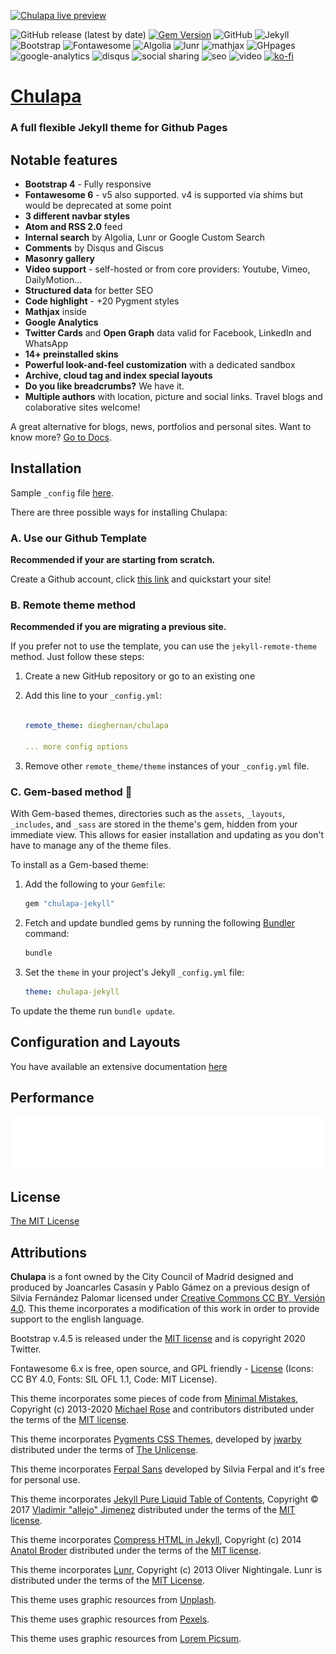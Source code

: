 [![Chulapa live
preview](https://dieghernan.github.io/chulapa/assets/img/site/banner.png "live preview")](https://dieghernan.github.io/chulapa/)

![GitHub release (latest by
date)](https://img.shields.io/github/v/release/dieghernan/chulapa) [![Gem
Version](https://badge.fury.io/rb/chulapa-jekyll.svg)](https://rubygems.org/gems/chulapa-jekyll)
![GitHub](https://img.shields.io/github/license/dieghernan/chulapa)
![Jekyll](https://img.shields.io/badge/jekyll-3.8.7-blue)
![Bootstrap](https://img.shields.io/badge/bootstrap-4.5.0-blue)
![Fontawesome](https://img.shields.io/badge/fontawesome-6.x-blue)
![Algolia](https://img.shields.io/badge/algolia-4.x-blue)
![lunr](https://img.shields.io/badge/lunr-2.x-blue)
![mathjax](https://img.shields.io/badge/mathjax-3.x-blue)
![GHpages](https://img.shields.io/badge/gh--pages-ready-succes)
![google-analytics](https://img.shields.io/badge/google--analytics-ready-succes)
![disqus](https://img.shields.io/badge/disqus-ready-succes) ![social
sharing](https://img.shields.io/badge/social--sharing-ready-succes)
![seo](https://img.shields.io/badge/seo-ready-succes)
![video](https://img.shields.io/badge/video--support-ok-succes)
[![ko-fi](https://img.shields.io/badge/buy%20me%20a%20coffee-donate-yellow.svg)](https://ko-fi.com/dieghernan)

# [Chulapa](https://dieghernan.github.io/chulapa/)

### A full flexible Jekyll theme for Github Pages

## Notable features

-   **Bootstrap 4** - Fully responsive
-   **Fontawesome 6** - v5 also supported. v4 is supported via shims but would
    be deprecated at some point
-   **3 different navbar styles**
-   **Atom and RSS 2.0** feed
-   **Internal search** by Algolia, Lunr or Google Custom Search
-   **Comments** by Disqus and Giscus
-   **Masonry gallery**
-   **Video support** - self-hosted or from core providers: Youtube, Vimeo,
    DailyMotion...
-   **Structured data** for better SEO
-   **Code highlight** - +20 Pygment styles
-   **Mathjax** inside
-   **Google Analytics**
-   **Twitter Cards** and **Open Graph** data valid for Facebook, LinkedIn and
    WhatsApp
-   **14+ preinstalled skins**
-   **Powerful look-and-feel customization** with a dedicated sandbox
-   **Archive, cloud tag and index special layouts**
-   **Do you like breadcrumbs?** We have it.
-   **Multiple authors** with location, picture and social links. Travel blogs
    and colaborative sites welcome!

A great alternative for blogs, news, portfolios and personal sites. Want to know
more? [Go to Docs](https://dieghernan.github.io/chulapa/docs/01-install).

## Installation

Sample `_config` file
[here](https://github.com/dieghernan/chulapa/blob/master/_config.yml).

There are three possible ways for installing Chulapa:

### A. Use our Github Template

**Recommended if your are starting from scratch.**

Create a Github account, click [this
link](https://github.com/dieghernan/chulapa-101/generate) and quickstart your
site!

### B. Remote theme method

**Recommended if you are migrating a previous site.**

If you prefer not to use the template, you can use the `jekyll-remote-theme`
method. Just follow these steps:

1.  Create a new GitHub repository or go to an existing one

2.  Add this line to your `_config.yml`:

    ``` yaml

    remote_theme: dieghernan/chulapa

    ... more config options
    ```

3.  Remove other `remote_theme/theme` instances of your `_config.yml` file.

### C. Gem-based method 💎

With Gem-based themes, directories such as the `assets`, `_layouts`,
`_includes`, and `_sass` are stored in the theme's gem, hidden from your
immediate view. This allows for easier installation and updating as you don't
have to manage any of the theme files.

To install as a Gem-based theme:

1.  Add the following to your `Gemfile`:

    ``` ruby
    gem "chulapa-jekyll"
    ```

2.  Fetch and update bundled gems by running the following
    [Bundler](https://bundler.io/) command:

    ``` bash
    bundle
    ```

3.  Set the `theme` in your project's Jekyll `_config.yml` file:

    ``` yaml
    theme: chulapa-jekyll
    ```

To update the theme run `bundle update`.

## Configuration and Layouts

You have available an extensive documentation
[here](https://dieghernan.github.io/chulapa/docs/01-install)

## Performance

[![Performance](https://raw.githubusercontent.com/dieghernan/chulapa/master/github-metrics.svg)](https://pagespeed.web.dev/report?url=https://dieghernan.github.io/chulapa/)

## License

[The MIT License](https://dieghernan.github.io/chulapa/license)

## Attributions

**Chulapa** is a font owned by the City Council of Madrid designed and produced
by Joancarles Casasín y Pablo Gámez on a previous design of Silvia Fernández
Palomar licensed under [Creative Commons CC BY, Versión
4.0](https://creativecommons.org/licenses/by/4.0/). This theme incorporates a
modification of this work in order to provide support to the english language.

Bootstrap v.4.5 is released under the [MIT
license](https://github.com/twbs/bootstrap/blob/v4.5.0/LICENSE) and is copyright
2020 Twitter.

Fontawesome 6.x is free, open source, and GPL friendly -
[License](https://fontawesome.com/license/free) (Icons: CC BY 4.0, Fonts: SIL
OFL 1.1, Code: MIT License).

This theme incorporates some pieces of code from [Minimal
Mistakes](https://mmistakes.github.io/minimal-mistakes/), Copyright (c)
2013-2020 [Michael Rose](https://mademistakes.com/) and contributors distributed
under the terms of the [MIT
license](https://github.com/mmistakes/minimal-mistakes/blob/master/LICENSE).

This theme incorporates [Pygments CSS
Themes](http://jwarby.github.io/jekyll-pygments-themes/languages/javascript.html),
developed by [jwarby](https://github.com/jwarby/) distributed under the terms of
[The
Unlicense](https://github.com/jwarby/jekyll-pygments-themes/blob/master/UNLICENSE.txt).

This theme incorporates [Ferpal
Sans](https://www.silviaferpal.com/portfolio-1/ferpalsans) developed by Silvia
Ferpal and it's free for personal use.

This theme incorporates [Jekyll Pure Liquid Table of
Contents](https://github.com/allejo/jekyll-toc), Copyright © 2017 [Vladimir
"allejo" Jimenez](https://github.com/allejo) distributed under the terms of the
[MIT license](https://github.com/allejo/jekyll-toc/blob/master/LICENSE.MIT.md).

This theme incorporates [Compress HTML in Jekyll](http://jch.penibelst.de/),
Copyright (c) 2014 [Anatol Broder](https://github.com/penibelst) distributed
under the terms of the [MIT
license](https://github.com/penibelst/jekyll-compress-html/blob/master/LICENSE).

This theme incorporates [Lunr](http://lunrjs.com), Copyright (c) 2013 Oliver
Nightingale. Lunr is distributed under the terms of the [MIT
License](https://github.com/olivernn/lunr.js/blob/master/LICENSE).

This theme uses graphic resources from
[Unplash](https://unsplash.com/@dieghernan/collections).

This theme uses graphic resources from
[Pexels](https://www.pexels.com/@dieghernan-3081919/collections/).

This theme uses graphic resources from [Lorem Picsum](https://picsum.photos/).

